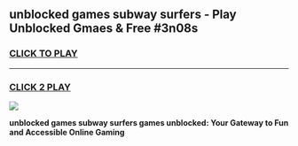 
## unblocked games subway surfers - Play Unblocked Gmaes & Free #3n08s
<h3>
<a href="https://premium.freeplayer.one?title=unblocked_games_subway_surfers&ref=03M">CLICK TO PLAY</a></h3>
<hr>

<h3>
<a href="https://premium.freeplayer.one?title=unblocked_games_subway_surfers&ref=03M">CLICK 2 PLAY</a>
  
</h3>

<a href="https://premium.freeplayer.one?title=unblocked_games_subway_surfers&ref=03M"><img src="https://clearcache.store/games.png"></a>


**unblocked games subway surfers games unblocked: Your Gateway to Fun and Accessible Online Gaming**
